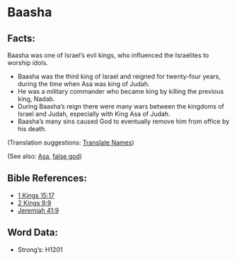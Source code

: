 # Baasha

## Facts:

Baasha was one of Israel’s evil kings, who influenced the Israelites to worship idols.

* Baasha was the third king of Israel and reigned for twenty-four years, during the time when Asa was king of Judah.
* He was a military commander who became king by killing the previous king, Nadab.
* During Baasha’s reign there were many wars between the kingdoms of Israel and Judah, especially with King Asa of Judah.
* Baasha’s many sins caused God to eventually remove him from office by his death.

(Translation suggestions: [Translate Names](rc://en/ta/man/translate/translate-names))

(See also: [Asa](../names/asa.md), [false god](../kt/falsegod.md))

## Bible References:

* [1 Kings 15:17](rc://en/tn/help/1ki/15/17)
* [2 Kings 9:9](rc://en/tn/help/2ki/09/09)
* [Jeremiah 41:9](rc://en/tn/help/jer/41/09)

## Word Data:

* Strong’s: H1201

